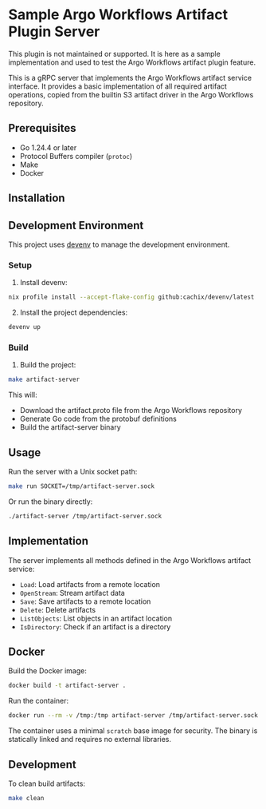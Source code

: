 # Sample Argo Workflows Artifact Plugin Server

This plugin is not maintained or supported.
It is here as a sample implementation and used to test the Argo Workflows artifact plugin feature.

This is a gRPC server that implements the Argo Workflows artifact service interface.
It provides a basic implementation of all required artifact operations, copied from the builtin S3 artifact driver in the Argo Workflows repository.

## Prerequisites

- Go 1.24.4 or later
- Protocol Buffers compiler (`protoc`)
- Make
- Docker

## Installation

## Development Environment

This project uses [devenv](https://devenv.sh/) to manage the development environment.

### Setup

1. Install devenv:

```bash
nix profile install --accept-flake-config github:cachix/devenv/latest
```

2. Install the project dependencies:


```bash
devenv up
```

### Build

1. Build the project:
```bash
make artifact-server
```

This will:
- Download the artifact.proto file from the Argo Workflows repository
- Generate Go code from the protobuf definitions
- Build the artifact-server binary

## Usage

Run the server with a Unix socket path:

```bash
make run SOCKET=/tmp/artifact-server.sock
```

Or run the binary directly:

```bash
./artifact-server /tmp/artifact-server.sock
```

## Implementation

The server implements all methods defined in the Argo Workflows artifact service:

- `Load`: Load artifacts from a remote location
- `OpenStream`: Stream artifact data
- `Save`: Save artifacts to a remote location
- `Delete`: Delete artifacts
- `ListObjects`: List objects in an artifact location
- `IsDirectory`: Check if an artifact is a directory

## Docker

Build the Docker image:

```bash
docker build -t artifact-server .
```

Run the container:

```bash
docker run --rm -v /tmp:/tmp artifact-server /tmp/artifact-server.sock
```

The container uses a minimal `scratch` base image for security.
The binary is statically linked and requires no external libraries.

## Development

To clean build artifacts:

```bash
make clean
```
